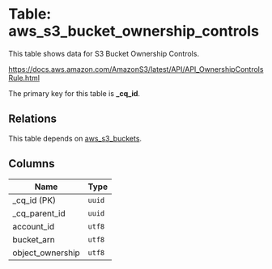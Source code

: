 # Table: aws_s3_bucket_ownership_controls

This table shows data for S3 Bucket Ownership Controls.

https://docs.aws.amazon.com/AmazonS3/latest/API/API_OwnershipControlsRule.html

The primary key for this table is **_cq_id**.

## Relations

This table depends on [aws_s3_buckets](aws_s3_buckets.md).

## Columns

| Name          | Type          |
| ------------- | ------------- |
|_cq_id (PK)|`uuid`|
|_cq_parent_id|`uuid`|
|account_id|`utf8`|
|bucket_arn|`utf8`|
|object_ownership|`utf8`|
